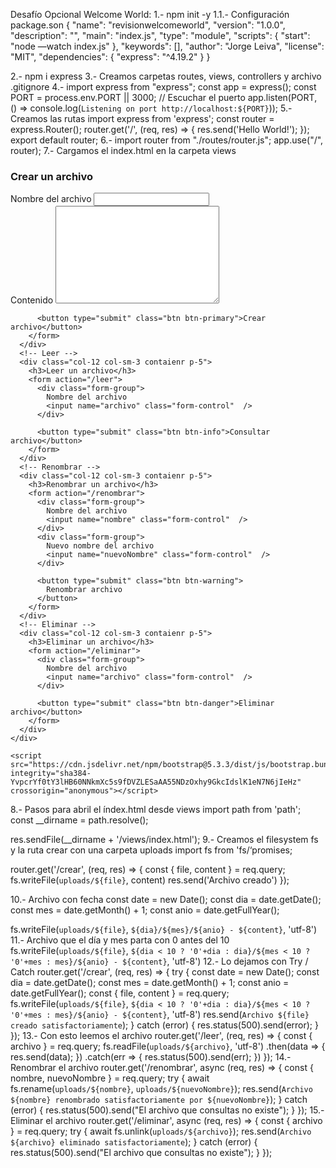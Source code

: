 Desafío Opcional Welcome World:
1.- npm init -y
1.1.- Configuración package.son
{
  "name": "revisionwelcomeworld",
  "version": "1.0.0",
  "description": "",
  "main": "index.js",
  "type": "module",
  "scripts": {
    "start": "node —watch index.js"
  },
  "keywords": [],
  "author": "Jorge Leiva",
  "license": "MIT",
  "dependencies": {
    "express": "^4.19.2"
  }
}

2.- npm i express
3.- Creamos carpetas routes, views, controllers y archivo .gitignore
4.- import express from "express";
const app = express();
const PORT = process.env.PORT || 3000;
// Escuchar el puerto
app.listen(PORT, () => console.log(`Listening on port http://localhost:${PORT}`));
5.- Creamos las rutas
import express from 'express';
const router = express.Router();
router.get('/', (req, res) => {
    res.send('Hello World!');
});
export default router;
6.- import router from "./routes/router.js";
app.use("/", router);
7.- Cargamos el index.html en la carpeta views
<!DOCTYPE html>
<html lang="en">
  <head>
    <meta charset="UTF-8" />
    <meta name="viewport" content="width=device-width, initial-scale=1.0" />
    <link
      href="https://cdn.jsdelivr.net/npm/bootstrap@5.3.3/dist/css/bootstrap.min.css"
      rel="stylesheet"
      integrity="sha384-QWTKZyjpPEjISv5WaRU9OFeRpok6YctnYmDr5pNlyT2bRjXh0JMhjY6hW+ALEwIH"
      crossorigin="anonymous"
    />
    <title>Document</title>
  </head>
  <body>
    <div class="row w-75 m-auto">
      <!-- Crear -->
      <div class="col-12 col-sm-3 contaienr p-5">
        <h3>Crear un archivo</h3>
        <form action="/crear">
          <div class="form-group">
            Nombre del archivo
            <input name="archivo" class="form-control" />
          </div>
          <div class="form-group">
            Contenido
            <textarea
              name="contenido"
              class="form-control"
              id="contenido"
              cols="30"
              rows="10"
            ></textarea>
          </div>

          <button type="submit" class="btn btn-primary">Crear archivo</button>
        </form>
      </div>
      <!-- Leer -->
      <div class="col-12 col-sm-3 contaienr p-5">
        <h3>Leer un archivo</h3>
        <form action="/leer">
          <div class="form-group">
            Nombre del archivo
            <input name="archivo" class="form-control"  />
          </div>

          <button type="submit" class="btn btn-info">Consultar archivo</button>
        </form>
      </div>
      <!-- Renombrar -->
      <div class="col-12 col-sm-3 contaienr p-5">
        <h3>Renombrar un archivo</h3>
        <form action="/renombrar">
          <div class="form-group">
            Nombre del archivo
            <input name="nombre" class="form-control"  />
          </div>
          <div class="form-group">
            Nuevo nombre del archivo
            <input name="nuevoNombre" class="form-control"  />
          </div>

          <button type="submit" class="btn btn-warning">
            Renombrar archivo
          </button>
        </form>
      </div>
      <!-- Eliminar -->
      <div class="col-12 col-sm-3 contaienr p-5">
        <h3>Eliminar un archivo</h3>
        <form action="/eliminar">
          <div class="form-group">
            Nombre del archivo
            <input name="archivo" class="form-control"  />
          </div>

          <button type="submit" class="btn btn-danger">Eliminar archivo</button>
        </form>
      </div>
    </div>

    <script src="https://cdn.jsdelivr.net/npm/bootstrap@5.3.3/dist/js/bootstrap.bundle.min.js" integrity="sha384-YvpcrYf0tY3lHB60NNkmXc5s9fDVZLESaAA55NDzOxhy9GkcIdslK1eN7N6jIeHz" crossorigin="anonymous"></script>

  </body>
</html>
8.- Pasos para abril el índex.html desde views
import path from 'path';
const __dirname = path.resolve();

res.sendFile(__dirname + '/views/index.html');
9.- Creamos el filesystem fs y la ruta crear con una carpeta uploads
import fs from 'fs/‘promises;

router.get('/crear', (req, res) => {
    const { file, content } = req.query;
    fs.writeFile(`uploads/${file}`, content)
    res.send('Archivo creado')
});

10.- Archivo con fecha
const date = new Date();
    const dia = date.getDate();
    const mes = date.getMonth() + 1;
    const anio = date.getFullYear();

fs.writeFile(`uploads/${file}`, `${dia}/${mes}/${anio} - ${content}`, 'utf-8')
11.- Archivo que el día y mes parta con 0 antes del 10
    fs.writeFile(`uploads/${file}`, `${dia < 10 ? '0'+dia : dia}/${mes < 10 ? '0'+mes : mes}/${anio} - ${content}`, 'utf-8')
12.- Lo dejamos con Try / Catch
router.get('/crear', (req, res) => {
try {
    const date = new Date();
    const dia = date.getDate();
    const mes = date.getMonth() + 1;
    const anio = date.getFullYear();
    const { file, content } = req.query;
    fs.writeFile(`uploads/${file}`, `${dia < 10 ? '0'+dia : dia}/${mes < 10 ? '0'+mes : mes}/${anio} - ${content}`, 'utf-8')
    res.send(`Archivo ${file} creado satisfactoriamente`);
    } catch (error) {
        res.status(500).send(error);
    }
});
13.- Con esto leemos el archivo
router.get('/leer', (req, res) => {
    const { archivo } = req.query;
    fs.readFile(`uploads/${archivo}`, 'utf-8')
    .then(data => {
        res.send(data);
    })
    .catch(err => {
        res.status(500).send(err);
    })
});
14.- Renombrar el archivo
router.get('/renombrar', async (req, res) => {
    const { nombre, nuevoNombre } = req.query;
    try {
        await fs.rename(`uploads/${nombre}`, `uploads/${nuevoNombre}`);
        res.send(`Archivo ${nombre} renombrado satisfactoriamente por ${nuevoNombre}`);
    } catch (error) {
        res.status(500).send("El archivo que consultas no existe");
    }
});
15.- Eliminar el archivo
router.get('/eliminar', async (req, res) => {
    const { archivo } = req.query;
    try {
        await fs.unlink(`uploads/${archivo}`);
        res.send(`Archivo ${archivo} eliminado satisfactoriamente`);
    } catch (error) {
        res.status(500).send("El archivo que consultas no existe");
    }
});
